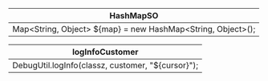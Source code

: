 | HashMapSO                                                   |
| ----------------------------------------------------------- |
| Map<String, Object> ${map} = new HashMap<String, Object>(); |



| logInfoCustomer                                   |
| ------------------------------------------------- |
| DebugUtil.logInfo(classz, customer, "${cursor}"); |

